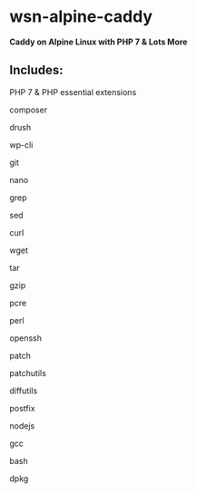 # wsn-alpine-caddy

<B> Caddy on Alpine Linux with PHP 7 & Lots More </B>

<h2> Includes: </h2>

<p>PHP 7 & PHP essential extensions </p>
<p>composer </p>
<p>drush </p>
<p>wp-cli </p>
<p>git </p>
<p>nano </p>
<p>grep </p>
<p>sed </p>
<p>curl </p>
<p>wget </p>
<p>tar </p>
<p>gzip </p>
<p>pcre </p>
<p>perl </p>
<p>openssh </p>
<p>patch </p>
<p>patchutils </p>
<p>diffutils </p>
<p>postfix </p>
<p>nodejs </p>
<p>gcc </p>
<p>bash </p>
<p>dpkg </p>


